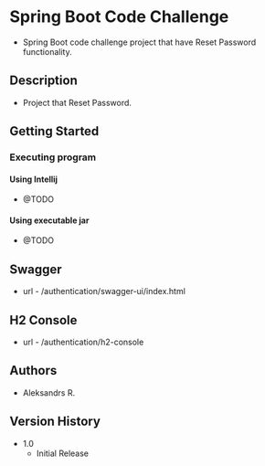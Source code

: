 # Spring Boot Code Challenge

* Spring Boot code challenge project that have Reset Password functionality.

## Description

* Project that Reset Password.

## Getting Started

### Executing program

#### Using Intellij

* @TODO

#### Using executable jar

* @TODO

## Swagger

* url - /authentication/swagger-ui/index.html

## H2 Console

* url - /authentication/h2-console

## Authors

* Aleksandrs R.

## Version History

* 1.0
  * Initial Release
